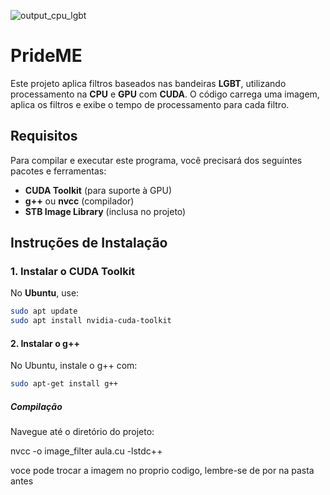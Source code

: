 ![output_cpu_lgbt](https://github.com/user-attachments/assets/813bcc79-cbe2-4e79-af21-197dea87ddbc)

# PrideME

Este projeto aplica filtros baseados nas bandeiras **LGBT**, utilizando processamento na **CPU** e **GPU** com **CUDA**. O código carrega uma imagem, aplica os filtros e exibe o tempo de processamento para cada filtro.

## Requisitos

Para compilar e executar este programa, você precisará dos seguintes pacotes e ferramentas:

- **CUDA Toolkit** (para suporte à GPU)
- **g++** ou **nvcc** (compilador)
- **STB Image Library** (inclusa no projeto)

## Instruções de Instalação

### 1. Instalar o CUDA Toolkit

No **Ubuntu**, use:

```bash
sudo apt update
sudo apt install nvidia-cuda-toolkit
```

#### 2. Instalar o g++

No Ubuntu, instale o g++ com:

```bash
sudo apt-get install g++
```

##### Compilação

Navegue até o diretório do projeto:

nvcc -o image_filter aula.cu -lstdc++

voce pode trocar a imagem no proprio codigo, lembre-se de por na pasta antes

